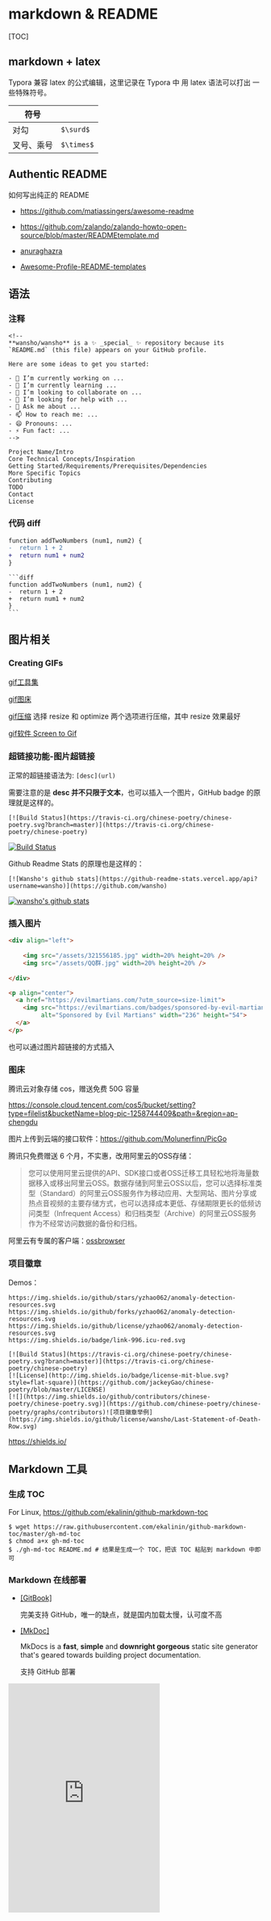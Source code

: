 # markdown & README

[TOC]

## markdown + latex

Typora  兼容 latex 的公式编辑，这里记录在 Typora 中 用 latex 语法可以打出 一些特殊符号。

| 符号       |            |
| ---------- | ---------- |
| 对勾       | `$\surd$`  |
| 叉号、乘号 | `$\times$` |

## Authentic README

如何写出纯正的 README

* https://github.com/matiassingers/awesome-readme

* https://github.com/zalando/zalando-howto-open-source/blob/master/READMEtemplate.md

* [anuraghazra](https://github.com/anuraghazra/anuraghazra)
* [Awesome-Profile-README-templates](https://github.com/kautukkundan/Awesome-Profile-README-templates)

## 语法

### 注释

```
<!--
**wansho/wansho** is a ✨ _special_ ✨ repository because its `README.md` (this file) appears on your GitHub profile.

Here are some ideas to get you started:

- 🔭 I’m currently working on ...
- 🌱 I’m currently learning ...
- 👯 I’m looking to collaborate on ...
- 🤔 I’m looking for help with ...
- 💬 Ask me about ...
- 📫 How to reach me: ...
- 😄 Pronouns: ...
- ⚡ Fun fact: ...
-->
```

```
Project Name/Intro
Core Technical Concepts/Inspiration
Getting Started/Requirements/Prerequisites/Dependencies
More Specific Topics
Contributing
TODO
Contact
License
```

### 代码 diff

```diff
function addTwoNumbers (num1, num2) {
-  return 1 + 2
+  return num1 + num2
}
```

```
​```diff
function addTwoNumbers (num1, num2) {
-  return 1 + 2
+  return num1 + num2
}
​```
```



## 图片相关

### Creating GIFs

[gif工具集](<https://github.com/matiassingers/awesome-readme#creating-gifs>)

[gif图床](<https://giphy.com/>)

[gif压缩](<https://ezgif.com/>) 选择 resize 和 optimize 两个选项进行压缩，其中 resize 效果最好

[gif软件 Screen to Gif ](<https://www.screentogif.com/>)

### 超链接功能-图片超链接

正常的超链接语法为: `[desc](url)`

需要注意的是 **desc 并不只限于文本**，也可以插入一个图片，GitHub badge 的原理就是这样的。

```
[![Build Status](https://travis-ci.org/chinese-poetry/chinese-poetry.svg?branch=master)](https://travis-ci.org/chinese-poetry/chinese-poetry)
```

[![Build Status](https://travis-ci.org/chinese-poetry/chinese-poetry.svg?branch=master)](https://travis-ci.org/chinese-poetry/chinese-poetry)

Github Readme Stats 的原理也是这样的：



```
[![Wansho's github stats](https://github-readme-stats.vercel.app/api?username=wansho)](https://github.com/wansho)
```

[![wansho's github stats](https://github-readme-stats.vercel.app/api?username=wansho)](https://github.com/wansho)



### 插入图片

```html
<div align="left">
    
    <img src="/assets/321556185.jpg" width=20% height=20% />
    <img src="/assets/QQ群.jpg" width=20% height=20% />
    
</div>

<p align="center">
  <a href="https://evilmartians.com/?utm_source=size-limit">
    <img src="https://evilmartians.com/badges/sponsored-by-evil-martians.svg"
         alt="Sponsored by Evil Martians" width="236" height="54">
  </a>
</p>

```

也可以通过图片超链接的方式插入

### 图床

腾讯云对象存储 cos，赠送免费 50G 容量

https://console.cloud.tencent.com/cos5/bucket/setting?type=filelist&bucketName=blog-pic-1258744409&path=&region=ap-chengdu

图片上传到云端的接口软件：https://github.com/Molunerfinn/PicGo

腾讯只免费赠送 6 个月，不实惠，改用阿里云的OSS存储：

> 您可以使用阿里云提供的API、SDK接口或者OSS迁移工具轻松地将海量数据移入或移出阿里云OSS。数据存储到阿里云OSS以后，您可以选择标准类型（Standard）的阿里云OSS服务作为移动应用、大型网站、图片分享或热点音视频的主要存储方式，也可以选择成本更低、存储期限更长的低频访问类型（Infrequent Access）和归档类型（Archive）的阿里云OSS服务作为不经常访问数据的备份和归档。

阿里云有专属的客户端：[ossbrowser](http://gosspublic.alicdn.com/oss-browser/1.9.1/oss-browser-win32-x64.zip?spm=a2c4g.11186623.2.10.42741144jhrm9W&file=oss-browser-win32-x64.zip)

### 项目徽章

Demos：

```
https://img.shields.io/github/stars/yzhao062/anomaly-detection-resources.svg
https://img.shields.io/github/forks/yzhao062/anomaly-detection-resources.svg
https://img.shields.io/github/license/yzhao062/anomaly-detection-resources.svg
https://img.shields.io/badge/link-996.icu-red.svg

[![Build Status](https://travis-ci.org/chinese-poetry/chinese-poetry.svg?branch=master)](https://travis-ci.org/chinese-poetry/chinese-poetry)
[![License](http://img.shields.io/badge/license-mit-blue.svg?style=flat-square)](https://github.com/jackeyGao/chinese-poetry/blob/master/LICENSE)
[![](https://img.shields.io/github/contributors/chinese-poetry/chinese-poetry.svg)](https://github.com/chinese-poetry/chinese-poetry/graphs/contributors)![项目徽章举例](https://img.shields.io/github/license/wansho/Last-Statement-of-Death-Row.svg)
```

https://shields.io/

## Markdown 工具

### 生成 TOC

For Linux, https://github.com/ekalinin/github-markdown-toc

```shell
$ wget https://raw.githubusercontent.com/ekalinin/github-markdown-toc/master/gh-md-toc
$ chmod a+x gh-md-toc
$ ./gh-md-toc README.md # 结果是生成一个 TOC，把该 TOC 粘贴到 markdown 中即可
```

### Markdown 在线部署

* [[GitBook]](https://www.gitbook.com/)

  完美支持 GitHub，唯一的缺点，就是国内加载太慢，认可度不高

* [[MkDoc]](https://github.com/mkdocs/mkdocs)

  MkDocs is a **fast**, **simple** and **downright gorgeous** static site generator that's geared towards building project documentation. 

  支持 GitHub 部署



<iframe height='454' width='300' frameborder='0' allowtransparency='true' scrolling='no' src='https://www.strava.com/athletes/71335350/latest-rides/746ff154b3c42f39ea178d8f9de47f10a3a2d0b1'></iframe>

